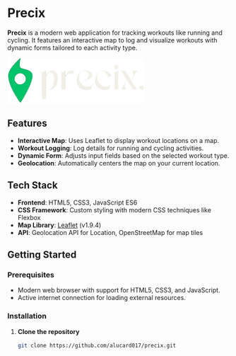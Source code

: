 # Precix

**Precix** is a modern web application for tracking workouts like running and cycling. It features an interactive map to log and visualize workouts with dynamic forms tailored to each activity type.

![Precix Logo](logo.png)

## Features

- **Interactive Map**: Uses Leaflet to display workout locations on a map.
- **Workout Logging**: Log details for running and cycling activities.
- **Dynamic Form**: Adjusts input fields based on the selected workout type.
- **Geolocation**: Automatically centers the map on your current location.

## Tech Stack

- **Frontend**: HTML5, CSS3, JavaScript ES6
- **CSS Framework**: Custom styling with modern CSS techniques like Flexbox
- **Map Library**: [Leaflet](https://leafletjs.com/) (v1.9.4)
- **API**: Geolocation API for Location, OpenStreetMap for map tiles

## Getting Started

### Prerequisites

- Modern web browser with support for HTML5, CSS3, and JavaScript.
- Active internet connection for loading external resources.

### Installation

1. **Clone the repository**

   ```bash
   git clone https://github.com/alucard017/precix.git
   ```
